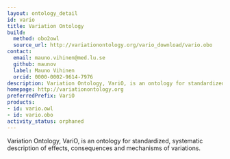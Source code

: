 ```yaml
---
layout: ontology_detail
id: vario
title: Variation Ontology
build:
  method: obo2owl
  source_url: http://variationontology.org/vario_download/vario.obo
contact:
  email: mauno.vihinen@med.lu.se
  github: maunov
  label: Mauno Vihinen
  orcid: 0000-0002-9614-7976
description: Variation Ontology, VariO, is an ontology for standardized, systematic description of effects, consequences and mechanisms of variations.
homepage: http://variationontology.org
preferredPrefix: VariO
products:
- id: vario.owl
- id: vario.obo
activity_status: orphaned
---
```


Variation Ontology, VariO, is an ontology for standardized, systematic description of effects, consequences and mechanisms of variations.
